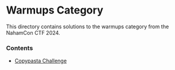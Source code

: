 # Warmups Category

This directory contains solutions to the warmups category from the NahamCon CTF 2024.

### Contents
- [Copypasta Challenge](Copypasta-Challenge/solution.md)
